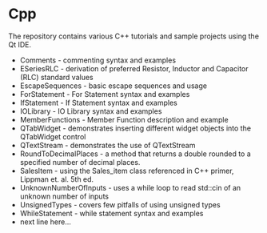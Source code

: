 # Cpp

The repository contains various C++ tutorials and sample projects using the Qt IDE.
    
* Comments - commenting syntax and examples
* ESeriesRLC - derivation of preferred Resistor, Inductor and Capacitor (RLC) standard values
* EscapeSequences - basic escape sequences and usage
* ForStatement - For Statement syntax and examples
* IfStatement - If Statement syntax and examples
* IOLibrary - IO Library syntax and examples
* MemberFunctions - Member Function description and example
* QTabWidget - demonstrates inserting different widget objects into the QTabWidget control
* QTextStream - demonstrates the use of QTextStream
* RoundToDecimalPlaces - a method that returns a double rounded to a specified number of decimal places.
* SalesItem - using the Sales_item class referenced in C++ primer, Lippman et. al. 5th ed.
* UnknownNumberOfInputs - uses a while loop to read std::cin of an unknown number of inputs
* UnsignedTypes - covers few pitfalls of using unsigned types
* WhileStatement - while statement syntax and examples
* next line here...
 
